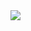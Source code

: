 <img align="left" src="https://github-readme-stats.vercel.app/api?username=huangruichang&show_icons=true&icon_color=CE1D2D&text_color=718096&bg_color=ffffff&hide_title=true" />

<!--
**huangruichang/huangruichang** is a ✨ _special_ ✨ repository because its `README.md` (this file) appears on your GitHub profile.

Here are some ideas to get you started:

- 🔭 I’m currently working on ...
- 🌱 I’m currently learning ...
- 👯 I’m looking to collaborate on ...
- 🤔 I’m looking for help with ...
- 💬 Ask me about ...
- 📫 How to reach me: ...
- 😄 Pronouns: ...
- ⚡ Fun fact: ...
-->
